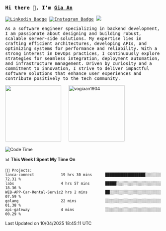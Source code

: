 ### <samp>Hi there 👋, I'm <a href="https://www.linkedin.com/in/vogiaan1904/" target="_blank">Gia An</a></samp>

<samp> [![Linkedin Badge](https://img.shields.io/badge/-LinkedIn-0e76a8?style=flat-square&logo=Linkedin&logoColor=white)](https://linkedin.com/in/vogiaan1904)
[![Instagram Badge](https://img.shields.io/badge/-Instagram-e4405f?style=flat-square&logo=Instagram&logoColor=white)](https://instagram.com/_.ja.ann_/) ![](https://komarev.com/ghpvc/?username=vogiaan1904&style=flat-square&base=100)</samp> 

<samp>As a software engineer specializing in backend development, I am passionate about designing and building robust, scalable server-side solutions. My expertise lies in crafting efficient architectures, developing APIs, and optimizing systems for performance and reliability. With a strong interest in DevOps practices, I continuously explore strategies for seamless integration, deployment automation, and infrastructure management. Driven by curiosity and a commitment to innovation, I strive to deliver impactful software solutions that enhance user experiences and contribute positively to the tech community.</samp>



<div>
  <img height="180em" src="https://github-readme-stats.vercel.app/api/top-langs/?username=vogiaan1904&show_icons=true&hide_border=true&layout=compact&langs_count=10&theme=transparent&include_orgs=true"/>
  &nbsp;&nbsp;&nbsp;&nbsp;
  <img height="180em" src="https://github-readme-stats.vercel.app/api?username=vogiaan1904&show_icons=true&hide_border=true&&count_private=true&include_all_commits=true&theme=transparent&locale=en" alt="vogiaan1904" />
</div>






<!--START_SECTION:waka-->
![Code Time](http://img.shields.io/badge/Code%20Time-719%20hrs%2056%20mins-blue)

📊 **This Week I Spent My Time On** 

```text
🐱‍💻 Projects: 
tanca-connect            19 hrs 30 mins      ██████████████████░░░░░░░   72.31 % 
labs                     4 hrs 57 mins       █████░░░░░░░░░░░░░░░░░░░░   18.36 % 
WEB-APP-Car-Rental-Servic2 hrs 2 mins        ██░░░░░░░░░░░░░░░░░░░░░░░   07.59 % 
golang                   22 mins             ░░░░░░░░░░░░░░░░░░░░░░░░░   01.38 % 
api-gateway              4 mins              ░░░░░░░░░░░░░░░░░░░░░░░░░   00.29 % 
```


 Last Updated on 10/04/2025 18:45:11 UTC
<!--END_SECTION:waka-->
